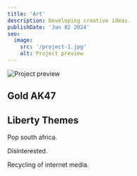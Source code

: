 ```yaml
---
title: 'Art'
description: Developing creative ideas.
publishDate: 'Jan 02 2024'
seo:
  image:
    src: '/project-1.jpg'
    alt: Project preview
---
```


![Project preview](/project-1.jpg)

## Gold AK47

## Liberty Themes


Pop south africa. 

Disinterested. 

Recycling of internet media. 

